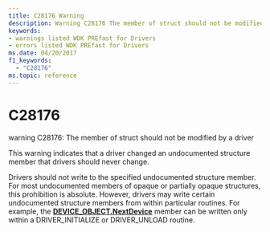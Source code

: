 ```yaml
---
title: C28176 Warning
description: Warning C28176 The member of struct should not be modified by a driver.
keywords:
- warnings listed WDK PREfast for Drivers
- errors listed WDK PREfast for Drivers
ms.date: 04/20/2017
f1_keywords: 
  - "C28176"
ms.topic: reference
---
```


# C28176


warning C28176: The member of struct should not be modified by a driver

This warning indicates that a driver changed an undocumented structure member that drivers should never change.

Drivers should not write to the specified undocumented structure member. For most undocumented members of opaque or partially opaque structures, this prohibition is absolute. However, drivers may write certain undocumented structure members from within particular routines. For example, the [**DEVICE\_OBJECT.NextDevice**](/windows-hardware/drivers/ddi/wdm/ns-wdm-_device_object) member can be written only within a DRIVER\_INITIALIZE or DRIVER\_UNLOAD routine.

 

